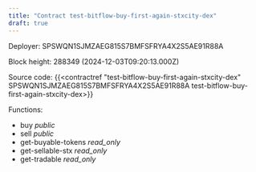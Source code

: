 ```yaml
---
title: "Contract test-bitflow-buy-first-again-stxcity-dex"
draft: true
---
```

Deployer: SPSWQN1SJMZAEG815S7BMFSFRYA4X2S5AE91R88A


 



Block height: 288349 (2024-12-03T09:20:13.000Z)

Source code: {{<contractref "test-bitflow-buy-first-again-stxcity-dex" SPSWQN1SJMZAEG815S7BMFSFRYA4X2S5AE91R88A test-bitflow-buy-first-again-stxcity-dex>}}

Functions:

* buy _public_
* sell _public_
* get-buyable-tokens _read_only_
* get-sellable-stx _read_only_
* get-tradable _read_only_
